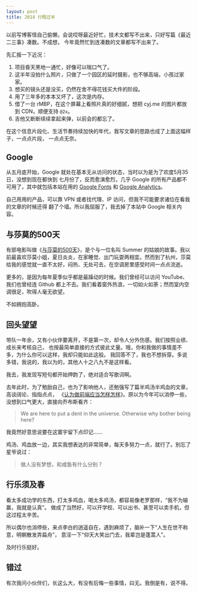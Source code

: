 ```yaml
---
layout: post
title: 2014 行程过半
---
```


以前写博客怪自己偷懒，会说哎呀最近好忙，技术文都写不出来，只好写篇《最近二三事》凑数。不成想，
今年竟然忙到连凑数的文章都写不出来了。

先汇报一下近况：

1. 项目昏天黑地一通忙，好像可以喘口气了。
2. 这半年没拍什么照片，只做了一个园区的延时摄影，也不够高端，小孩过家家。
3. 想买的镜头还是没买，仍然在舍不得花钱买大件的阶段。
4. 用了三年多的本本又坏了，这次是内存。
5. 借了一台 rMBP，在这个屏幕上看照片真的好细腻，想把 cyj.me 的图片都放到 CDN，顺便支持
   `@2x`。
6. 吉他又断断续续拿起来弹，以前会的都忘了。

在这个信息片段化、生活节奏持续加快的年代，我写文章的思路也成了上面这幅样子，一点点片段，
一点点无奈。

## Google

从五月底开始，Google 就处在基本无从访问的状态，当时以为是为了欢度5月35日，没想到现在都快到
七月份了，反而愈演愈烈，几乎 Google 的所有产品都不可用了，其中就包括本站在用的
[Google Fonts](http://www.google.com/webfonts) 和 [Google Analytics](www.google.com/analytics)。

自己用用的产品，可以靠 VPN 或者找代理、IP 访问，但我不可能要求诸位在看我的文章的时候还得
翻了个墙。所以我屈服了，我去掉了本站中 Google 相关内容。

## 与莎莫的500天

有部电影叫做《[与莎莫的500天](www.google.com/analytics)》，是个与一位名叫 Summer
的姑娘的故事。我以前最喜欢莎莫小姐，夏日炎炎，在家睡觉、出门玩耍两相宜。然而到了杭州，莎莫
给我的感觉就一直不太好，闷热、无处可去，在空调房里感受时间一点点流逝。

更多的，是因为每年夏季似乎都是最躁动的时候。我们曾经可以访问 YouTube、我们也曾经连 Github
都上不去。我们看着窗外热浪，一切如火如荼；然而室内空调很足，吹得人毫无欲望。

不如拥抱高卧。

## 回头望望

带队一年余，又有小伙伴要离开，不是第一次，却令人分外伤感。我们按照业绩、成长来考核自己，
也按最简单直接的方式彼此丈量。哦，你和我做的事情差不多，为什么你可以这样，我却只能如此这般。
我回答不了，我也不想拆穿。多说多错，我说的，我以为的，其他人十之八九不是这样看。

我去，我发现写短句都开始押韵了，绝对适合写歌词啊。

去年此时，为了勉励自己，也为了影响他人，还勉强写了篇半鸡汤半鸡血的文章，高谈阔论、指指点点，
《[认为做前端应当怎样怎样](/life/the-way-lifes-meant-to-be)》。原以为今年可以消停一些，
没想到口气更大，直接向乔布斯看齐：

> We are here to put a dent in the universe. Otherwise why bother being here?

我竟然好意思说要在这寰宇留下点印记……

鸡汤、鸡血放一边，其实我想表达的非常简单，每天多努力一点，就行了。别忘了星爷说过：

> 做人没有梦想，和咸鱼有什么分别？

## 行乐须及春

看太多成功学的东西，打太多鸡血，喝太多鸡汤，都容易像老罗那样，“我不为输赢，我就是认真”。
做成了当然好，可以开学校、可以出书、甚至可以卖手机，但这过程太辛苦。

所以偶尔也消停些，来点李白的逍遥自在，遇到麻烦了，脑补一下“人生在世不称意，明朝散发弄扁舟”，
意淫一下“仰天大笑出门去，我辈岂是蓬蒿人”。

及时行乐挺好。

## 错过

有次我问小伙伴们，长这么大，有没有后悔一些事情，曰无。我倒是有，说不得。

